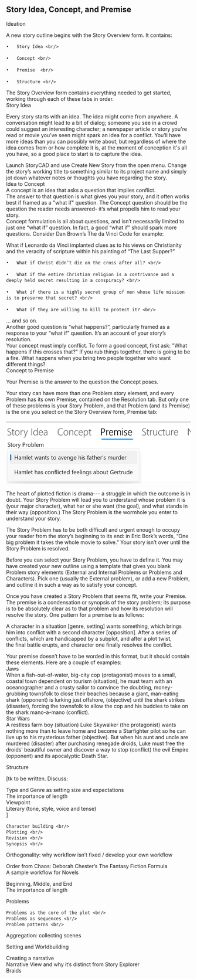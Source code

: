 ## Story Idea, Concept, and Premise ##
Ideation <br/>


A new story outline begins with the Story Overview form. It contains: <br/>

	•	Story Idea <br/>

	•	Concept <br/>

	•	Premise  <br/>

	•	Structure <br/>


The Story Overview form contains everything needed to get started, working through each of these tabs in order. <br/>
Story Idea <br/>

Every story starts with an idea. The idea might come from anywhere.  A conversation might lead to a bit of dialog; someone you see in a crowd could suggest an interesting character; a newspaper article or story you're read or movie you've seen might spark an idea for a conflict.  You’ll have more ideas than you can possibly write about, but regardless of where the idea comes from or how complete it is, at the moment of conception it's all you have, so a good place to start is to capture the idea.  <br/>

Launch StoryCAD and use Create New Story from the open menu. Change the story’s working title to something similar to its project name and simply jot down whatever notes or thoughts you have regarding the story. <br/>
Idea to Concept <br/>
A concept is an idea that asks a question that implies conflict.  <br/>
The answer to that question is what gives you your story, and it often works best if framed as a "what if" question. The Concept question should be the question the reader needs answered- it’s what propells him to read your story. <br/>
Concept formulation is all about questions, and isn’t necessarily limited to just one “what if” question. In fact, a good “what if” should spark more questions.  Consider Dan Brown’s The da Vinci Code for example: <br/>

What if Leonardo da Vinci implanted clues as to his views on Christianity and the veracity of scripture within his painting of “The Last Supper?” <br/>

	•	What if Christ didn’t die on the cross after all? <br/>

	•	What if the entire Christian religion is a contrivance and a deeply held secret resulting in a conspiracy? <br/>

	•	What if there is a highly secret group of men whose life mission is to preserve that secret? <br/>

	•	What if they are willing to kill to protect it? <br/>

... and so on. <br/>
Another good question is  “what happens?”,  particularly framed as a response to your “what if” question. It’s an account of your story’s resolution. <br/>
Your concept must imply conflict. To form a good concept, first ask: "What happens if this crosses that?" If you rub  things together, there is going to be a fire. What happens when you bring two people together who want different things?  <br/>
Concept to Premise <br/>

Your Premise is the answer to the question the Concept poses.   <br/>

Your story can have more than one Problem story element, and every Problem has its own Premise, contained on the Resolution tab. But only one of these problems is your Story Problem, and that Problem  (and its Premise) is the one you select on the Story Overview form, Premise tab: <br/>

![](Clipboard-Image-52.png)

The heart of plotted fiction is drama--- a struggle in which the outcome is in doubt. Your Story Problem will lead you to understand whose problem it is (your major character), what her or she want (the goal), and what stands in their way (opposition.) The Story Problem is the wormhole you enter to understand your story. <br/>

The Story Problem has to be both difficult and urgent enough to occupy your reader from the story’s beginning to its end:  in Eric Bork’s words, “One big problem it takes the whole movie to solve.” Your story isn’t over until the Story Problem is resolved. <br/>

Before you can select your Story Problem, you have to define it. You may have created your new outline using a template that gives you blank Problem story elements (External and Internal Problems or Problems and Characters). Pick one (usually the External problem), or add a new Problem, and outline it in such a way as to satisfy your concept. <br/>

Once you have created a Story Problem that seems fit, write your Premise. The premise is a condensation or synopsis of the story problem; its purpose is to be absolutely clear as to that problem and how its resolution will resolve the story. One pattern for a premise is as follows: <br/>

A character in a situation [genre, setting] wants something, which brings him into conflict with a second character [opposition]. After a series of conflicts, which are handicapped by a subplot, and after a plot twist, the final battle erupts, and character one finally resolves the conflict. <br/>

Your premise doesn’t have to be worded in this format, but it should contain these elements. Here are a couple of examples: <br/>
Jaws <br/>
When a fish-out-of-water, big-city cop (protagonist) moves to a small, coastal town dependent on tourism (situation), he must team with an oceanographer and a crusty sailor to convince the doubting, money-grubbing townsfolk to close their beaches because a giant, man-eating shark (opponent) is lurking just offshore,  (objective) until the shark strikes (disaster), forcing the townsfolk to allow the cop and his buddies to take on the shark mano-a-mano (conflict). <br/>
Star Wars <br/>
A restless farm boy (situation) Luke Skywalker (the protagonist) wants nothing more than to leave home and become a Starfighter pilot so he can live up to his mysterious father (objective). But when his aunt and uncle are murdered (disaster) after purchasing renegade droids, Luke must free the droids’ beautiful owner and discover a way to stop (conflict) the evil Empire (opponent) and its apocalyptic Death Star. <br/>

Structure <br/>

[tk to be written. Discuss: <br/>

Type and Genre as setting size and expectations <br/>
The importance of length <br/>
Viewpoint <br/>
Literary (tone, style, voice and tense) <br/>
] <br/>


	Character building <br/>
	Plotting <br/>
	Revision <br/>
	Synopsis <br/>
Orthogonality: why workflow isn’t fixed / develop your own workflow <br/>

Order from Chaos:  Deborah Chester’s The Fantasy Fiction Formula <br/>
	A sample workflow for Novels <br/>

Beginning, Middle, and End <br/>
	The importance of length <br/>

Problems <br/>

	Problems as the core of the plot <br/>
	Problems as sequences <br/>
	Problem patterns <br/>

Aggregation: collecting scenes <br/>

Setting and Worldbuilding <br/>

Creating a narrative <br/>
	Narrative View and why it’s distinct from Story Explorer <br/>
	Braids <br/>
